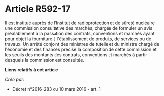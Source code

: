 # Article R592-17

Il est institué auprès de l'Institut de radioprotection et de sûreté nucléaire une commission consultative des marchés,
chargée de formuler un avis préalablement à la passation des contrats, conventions et marchés ayant pour objet la fourniture
à l'établissement de produits, de services ou de travaux. Un arrêté conjoint des ministres de tutelle et du ministre chargé
de l'économie et des finances précise la composition de cette commission et les seuils des montants des contrats, conventions
et marchés à partir desquels la commission est consultée.

**Liens relatifs à cet article**

_Créé par_:

  - Décret n°2016-283 du 10 mars 2016 - art. 1
